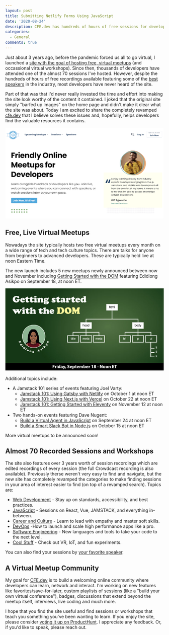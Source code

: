 ```yaml
---
layout: post
title: Submitting Netlify Forms Using JavaScript
date: '2020-08-24'
description: CFE.dev has hundreds of hours of free sessions for developers.
categories:
  - General
comments: true
---
```


Just about 3 years ago, before the pandemic forced us all to go virtual, I launched a [site with the goal of hosting free, virtual meetups](https://cfe.dev) (and occassional virtual workshops). Since then, thousands of developers have attended one of the almost 70 sessions I've hosted. However, despite the hundreds of hours of free recordings available featuring some of the [best speakers](https://cfe.dev/speakers/) in the industry, most developers have never heard of the site.

Part of that was that I'd never really invested the time and effort into making the site look worthy of the content it contained. I joked that the original site simply "barfed up images" on the home page and didn't make it clear what the site was about. Today I am excited to share the completely revamped [cfe.dev](https://cfe.dev) that I believe solves these issues and, hopefully, helps developers find the valuable resources it contains.

![New CFE Home Page](/images/posts/screenshot.png)

## Free, Live Virtual Meetups

Nowadays the site typically hosts two free virtual meetups every month on a wide range of tech and tech culture topics. There are talks for anyone from beginners to advanced developers. These are typically held live at noon Eastern Time. 

The new launch includes 5 new meetups newly announced between now and November including [Getting Started with the DOM](https://cfe.dev/events/getting-started-with-the-dom/) featuring Edidiong Asikpo on September 18, at noon ET.

[![Getting Started with the DOM](/images/posts/DOM-getting-started.jpg)](https://cfe.dev/events/getting-started-with-the-dom/)

Additional topics include:

* A Jamstack 101 series of events featuring Joel Varty:
	* [Jamstack 101: Using Gatsby with Netlify](https://cfe.dev/events/jamstack-101-gatsby-netlify/) on October 1 at noon ET
	* [Jamstack 101: Using Next.js with Vercel](https://cfe.dev/events/jamstack-101-nextjs-vercel/) on October 22 at noon ET
	* [Jamstack 101: Getting Started with Eleventy](https://cfe.dev/events/jamstack-101-eleventy/) on November 12 at noon ET
* Two hands-on events featuring Dave Nugent:
	* [Build a Virtual Agent in JavaScript](https://cfe.dev/events/build-a-virtual-agent/) on September 24 at noon ET
	* [Build a Smart Slack Bot in Node.js](https://cfe.dev/events/build-a-slack-bot/) on October 15 at noon ET

More virtual meetups to be announced soon!

## Almost 70 Recorded Sessions and Workshops

The site also features over 3 years worth of session recordings which are edited recordings of every session (the full Crowdcast recording is also available). Previously therse weren't very easy to find and navigate, but the new site has completely revamped the categories to make finding sessions in your area of interest easier to find (on top of a revamped search). Topics are:

* [Web Development](https://cfe.dev/categories/webdev/) - Stay up on standards, accessibility, and best practices.
* [JavaScript](https://cfe.dev/categories/javascript/) - Sessions on React, Vue, JAMSTACK, and everything in-between.
* [Career and Culture](https://cfe.dev/categories/culture/) - Learn to lead with empathy and master soft skills.
* [DevOps](https://cfe.dev/categories/devops/) -How to launch and scale high performance apps like a pro.
* [Software Engineering](https://cfe.dev/categories/software/) - New languages and tools to take your code to the next level.
* [Cool Stuff](https://cfe.dev/categories/stuff/) - Check out VR, IoT, and fun experiments.

You can also find your sessions by [your favorite speaker](https://cfe.dev/speakers/).

## A Virtual Meetup Community

My goal for [CFE.dev](https://cfe.dev) is to build a welcoming online community where developers can learn, network and interact. I'm working on new features like favorites/save-for-later, custom playlists of sessions (like a "build your own virtual conference"), badges, discussions that extend beyond the meetup itself, interviews, live coding and much more.

I hope that you find the site useful and find sessions or workshops that teach you something you've been wanting to learn. If you enjoy the site, please consider [voting it up on ProductHunt](https://www.producthunt.com/posts/cfe-dev). I appreciate any feedback. Or, if you'd like to speak, please reach out.